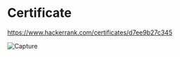 # Certificate
https://www.hackerrank.com/certificates/d7ee9b27c345

![Capture](https://user-images.githubusercontent.com/44885608/125108828-8c70ca00-e0b0-11eb-84a8-d2694b2c7cbe.JPG)

